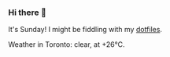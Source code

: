 ### Hi there :wave:

It's Sunday! I might be fiddling with my [dotfiles](https://github.com/bewuethr/dotfiles).

Weather in Toronto: clear, at +26°C.
